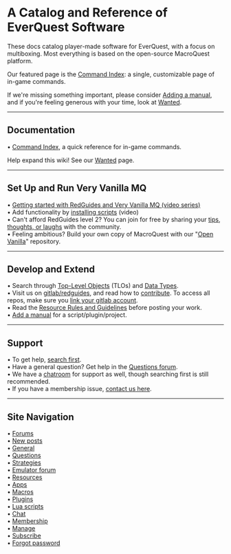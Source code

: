 # A Catalog and Reference of EverQuest Software

<!-- Example of rotating images in the original wiki; listed here as Markdown images:
![Quinn Lincoln, "RedGuides Logo", 2012.](img/Robut.png)  
![Keith Richardson, "EverQuest Box Art", 1998.](img/Eqboxart.jpeg)  
![Maskoi, "KissAssist 10 Creature from the Black Lagoon Edition", 2017.](img/Creature-from-the-black-lagoon.jpeg)  
!["The front page of RedGuides.com", 2014.](img/Redguidesrelaunch.png)  
![Sic, "MQ2Shaman Logo", 2020.](img/Mq2shaman.png)  
![Mady G, "RedGnome", 2022.](img/Redgnome.png) -->

<div id="random-image-spot"></div>

These docs catalog player-made software for EverQuest, with a focus on multiboxing. Most everything is based on the open-source MacroQuest platform.

Our featured page is the [Command Index](Command_Index.md): a single, customizable page of in-game commands.

If we're missing something important, please consider [Adding a manual](Adding_a_manual.md), and if you're feeling generous with your time, look at [Wanted](Wanted.md).

---

## Documentation

• [Command Index](Command_Index.md), a quick reference for in-game commands.  

Help expand this wiki! See our [Wanted](Wanted.md) page.

---

## Set Up and Run Very Vanilla MQ

• [Getting started with RedGuides and Very Vanilla MQ (video series)](https://www.redguides.com/community/resources/multiboxing-everquest-the-red-guide-videos.1603/)  
• Add functionality by [installing scripts](https://www.redguides.com/community/resources/multiboxing-everquest-the-red-guide-videos.1603/) (video)  
• Can't afford RedGuides level 2? You can join for free by sharing your [tips, thoughts, or laughs](https://www.redguides.com/community/help/redcents/) with the community.  
• Feeling ambitious? Build your own copy of MacroQuest with our "[Open Vanilla](https://gitlab.com/redguides/openvanilla)" repository.  

---

## Develop and Extend

• Search through [Top-Level Objects](#) (TLOs) and [Data Types](#).  
• Visit us on [gitlab/redguides](https://gitlab.com/redguides), and read how to [contribute](https://www.redguides.com/community/threads/git-very-vanilla-forking-x-workflow.70582/). To access all repos, make sure you [link your gitlab account](https://www.redguides.com/amember/login).  
• Read the [Resource Rules and Guidelines](https://www.redguides.com/community/help/resourcerules/) before posting your work.  
• [Add a manual](Adding_a_manual.md) for a script/plugin/project.  

---

## Support

• To get help, [search first](https://www.redguides.com/community/search/).  
• Have a general question? Get help in the [Questions forum](https://www.redguides.com/community/forums/requests-and-questions.19/).  
• We have a [chatroom](https://www.redguides.com/community/rg-discord/) for support as well, though searching first is still recommended.  
• If you have a membership issue, [contact us here](https://www.redguides.com/community/misc/contact).  

---

## Site Navigation

• [Forums](https://www.redguides.com/community/)  
  • [New posts](https://www.redguides.com/community/whats-new/)  
  • [General](https://www.redguides.com/community/forums/hail-a-fire-beetle.20/)  
  • [Questions](https://www.redguides.com/community/forums/requests-and-questions.19/)  
  • [Strategies](https://www.redguides.com/community/forums/strategies.17/)  
  • [Emulator forum](https://www.redguides.com/community/forums/eqemu-underground.95/)  
• [Resources](https://www.redguides.com/community/resources/)  
  • [Apps](https://www.redguides.com/community/resources/categories/apps-software.2/)  
  • [Macros](https://www.redguides.com/community/resources/categories/macros.8/)  
  • [Plugins](https://www.redguides.com/community/resources/categories/plugins.11/)  
  • [Lua scripts](https://www.redguides.com/community/resources/categories/lua.25/)  
• [Chat](https://www.redguides.com/community/rg-discord/)  
• [Membership](https://www.redguides.com/amember/)  
  • [Manage](https://www.redguides.com/amember/member)  
  • [Subscribe](https://www.redguides.com/everquest-multiboxing/)  
  • [Forgot password](https://www.redguides.com/amember/login?sendpass)  